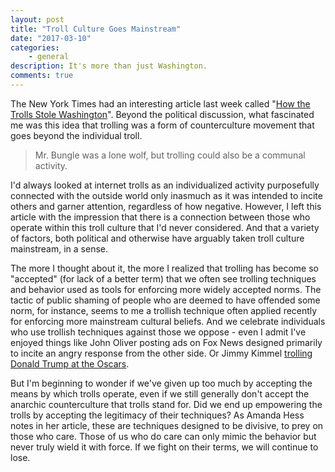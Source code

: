 ```yaml
---
layout: post
title: "Troll Culture Goes Mainstream"
date: "2017-03-10"
categories:
    - general
description: It's more than just Washington.
comments: true
---
```


The New York Times had an interesting article last week called "[How the Trolls Stole Washington](https://www.nytimes.com/2017/02/28/magazine/how-the-trolls-stole-washington.html?_r=0)". Beyond the political discussion, what fascinated me was this idea that trolling was a form of counterculture movement that goes beyond the individual troll.

> Mr. Bungle was a lone wolf, but trolling could also be a communal activity. 

I'd always looked at internet trolls as an individualized activity purposefully connected with the outside world only inasmuch as it was intended to incite others and garner attention, regardless of how negative. However, I left this article with the impression that there is a connection between those who operate within this troll culture that I'd never considered. And that a variety of factors, both political and otherwise have arguably taken troll culture mainstream, in a sense.

The more I thought about it, the more I realized that trolling has become so "accepted" (for lack of a better term) that we often see trolling techniques and behavior used as tools for enforcing more widely accepted norms. The tactic of public shaming of people who are deemed to have offended some norm, for instance, seems to me a trollish technique often applied recently for enforcing more mainstream cultural beliefs. And we celebrate individuals who use trollish techniques against those we oppose - even I admit I've enjoyed things like John Oliver posting ads on Fox News designed primarily to incite an angry response from the other side. Or Jimmy Kimmel [trolling Donald Trump at the Oscars](http://www.theverge.com/2017/2/26/14747770/oscars-2017-jimmy-kimmel-donald-trump-tweets-watch).

But I'm beginning to wonder if we've given up too much by accepting the means by which trolls operate, even if we still generally don't accept the anarchic counterculture that trolls stand for. Did we end up empowering the trolls by accepting the legitimacy of their techniques? As Amanda Hess notes in her article, these are techniques designed to be divisive, to prey on those who care. Those of us who do care can only mimic the behavior but never truly wield it with force. If we fight on their terms, we will continue to lose.